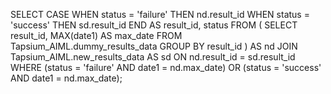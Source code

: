 SELECT
  CASE WHEN status = 'failure' THEN nd.result_id
       WHEN status = 'success' THEN sd.result_id
  END AS result_id,
  status
FROM
  (
    SELECT result_id, MAX(date1) AS max_date
    FROM Tapsium_AIML.dummy_results_data
    GROUP BY result_id
  ) AS nd
JOIN Tapsium_AIML.new_results_data AS sd ON nd.result_id = sd.result_id
WHERE
  (status = 'failure' AND date1 = nd.max_date)
  OR
  (status = 'success' AND date1 = nd.max_date);
